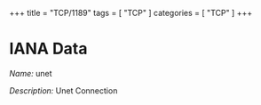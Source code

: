 +++
title = "TCP/1189"
tags = [ "TCP" ]
categories = [ "TCP" ]
+++

# IANA Data

_Name:_ unet

_Description:_ Unet Connection

